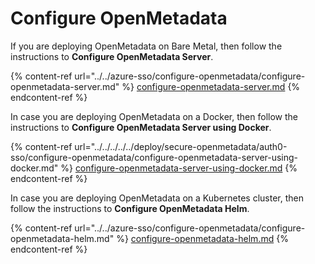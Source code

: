 # Configure OpenMetadata

If you are deploying OpenMetadata on Bare Metal, then follow the instructions to **Configure OpenMetadata Server**.

{% content-ref url="../../azure-sso/configure-openmetadata/configure-openmetadata-server.md" %}
[configure-openmetadata-server.md](../../azure-sso/configure-openmetadata/configure-openmetadata-server.md)
{% endcontent-ref %}

In case you are deploying OpenMetadata on a Docker, then follow the instructions to **Configure OpenMetadata Server using Docker**.

{% content-ref url="../../../../../deploy/secure-openmetadata/auth0-sso/configure-openmetadata/configure-openmetadata-server-using-docker.md" %}
[configure-openmetadata-server-using-docker.md](../../../../../deploy/secure-openmetadata/auth0-sso/configure-openmetadata/configure-openmetadata-server-using-docker.md)
{% endcontent-ref %}

In case you are deploying OpenMetadata on a Kubernetes cluster, then follow the instructions to **Configure OpenMetadata Helm**.

{% content-ref url="../../azure-sso/configure-openmetadata/configure-openmetadata-helm.md" %}
[configure-openmetadata-helm.md](../../azure-sso/configure-openmetadata/configure-openmetadata-helm.md)
{% endcontent-ref %}
